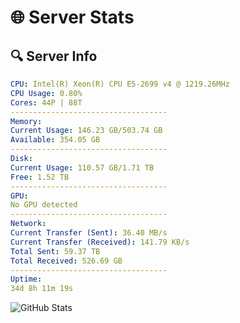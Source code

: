 # 🌐 Server Stats
## 🔍 Server Info
```yaml
CPU: Intel(R) Xeon(R) CPU E5-2699 v4 @ 1219.26MHz
CPU Usage: 0.80%
Cores: 44P | 88T
-----------------------------------
Memory:
Current Usage: 146.23 GB/503.74 GB
Available: 354.05 GB
-----------------------------------
Disk:
Current Usage: 110.57 GB/1.71 TB
Free: 1.52 TB
-----------------------------------
GPU:
No GPU detected
-----------------------------------
Network:
Current Transfer (Sent): 36.40 MB/s
Current Transfer (Received): 141.79 KB/s
Total Sent: 59.37 TB
Total Received: 526.69 GB
-----------------------------------
Uptime:
34d 8h 11m 19s
```
![GitHub Stats](https://img.shields.io/badge/Updated-2025-04-11_05:34:08-blue)